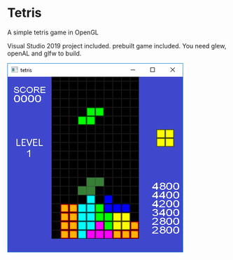 # Tetris
A simple tetris game in OpenGL

Visual Studio 2019 project included.
prebuilt game included.
You need glew, openAL and glfw to build.

![alt text](https://github.com/godofpoop/Tetris/blob/master/images/tetris.png)
